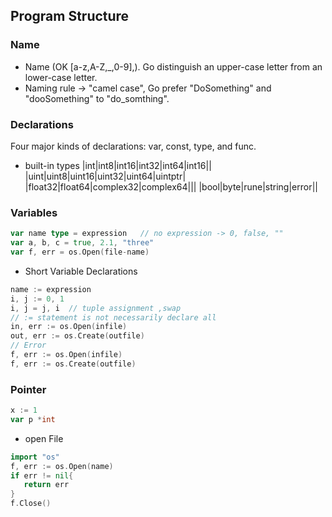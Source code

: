 ## Program Structure
### Name
- Name (OK [a-z,A-Z,_,0-9],). Go distinguish an upper-case letter from an lower-case letter.
 - Naming rule -> "camel case", Go prefer "DoSomething" and "dooSomething" to "do_somthing".
 
### Declarations
Four major kinds of declarations: var, const, type, and func.
* built-in types
|int|int8|int16|int32|int64|int16||
|uint|uint8|uint16|uint32|uint64|uintptr|
|float32|float64|complex32|complex64|||
|bool|byte|rune|string|error||

### Variables
```go
var name type = expression   // no expression -> 0, false, ""
var a, b, c = true, 2.1, "three"
var f, err = os.Open(file-name)
```
* Short Variable Declarations
```go
name := expression
i, j := 0, 1
i, j = j, i  // tuple assignment ,swap
// := statement is not necessarily declare all
in, err := os.Open(infile)
out, err := os.Create(outfile)
// Error
f, err := os.Open(infile)
f, err := os.Create(outfile)
```
### Pointer
```go
x := 1
var p *int


```


* open File
```go
import "os"
f, err := os.Open(name)
if err != nil{
   return err
}
f.Close()
```

